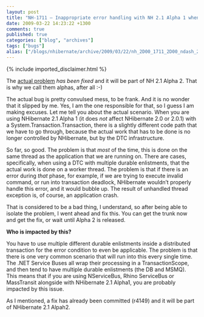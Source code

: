 ```yaml
---
layout: post
title: "NH-1711 – Inappropriate error handling with NH 2.1 Alpha 1 when distributed transaction fails can cause application crashes"
date: 2009-03-22 14:23:22 +1300
comments: true
published: true
categories: ["blog", "archives"]
tags: ["bugs"]
alias: ["/blogs/nhibernate/archive/2009/03/22/nh_2D00_1711_2D00_ndash_2D00_inappropriate_2D00_error_2D00_handling_2D00_with_2D00_nh_2D00_2.1_2D00_alpha_2D00_1.aspx", "/blogs/nhibernate/archive/2009/03/22/nh_2d00_1711_2d00_ndash_2d00_inappropriate_2d00_error_2d00_handling_2d00_with_2d00_nh_2d00_2.1_2d00_alpha_2d00_1.aspx"]
---
```

<!-- more -->
{% include imported_disclaimer.html %}
<p>The <a href="http://nhjira.koah.net/browse/NH-1711">actual problem</a> <em>has been fixed</em> and it will be part of NH 2.1 Alpha 2. That is why we call them alphas, after all :-)</p>  <p>The actual bug is pretty convulsed mess, to be frank. And it is no wonder that it slipped by me. Yes, I am the one responsible for that, so I guess I am making excuses. Let me tell you about the actual scenario. When you are using NHibernate 2.1 Alpha 1 (it does <em>not</em> affect NHibernate 2.0 or 2.0.1) with a System.Transaction.Transaction, there is a slightly different code path that we have to go through, because the actual work that has to be done is no longer controlled by NHibernate, but by the DTC infrastructure.</p>  <p>So far, so good. The problem is that <em>most</em> of the time, this is done on the same thread as the application that we are running on. There are cases, specifically, when using a DTC with multiple durable enlistments, that the actual work is done on a worker thread. The problem is that if there is an error during <em>that</em> phase, for example, if we are trying to execute invalid command, or run into transaction deadlock, NHibernate wouldn’t properly handle this error, and it would bubble up. The result of unhandled thread exception is, of course, an application crash.</p>  <p>That is considered to be a bad thing, I understand, so after being able to isolate the problem, I went ahead and fix this. You can get the trunk now and get the fix, or wait until Alpha 2 is released.</p>  <p><strong>Who is impacted by this? </strong></p>  <p>You have to use multiple different durable enlistments inside a distributed transaction for the error condition to even be applicable. The problem is that there is one very common scenario that will run into this every single time. The .NET Service Buses all wrap their processing in a TransactionScope, and then tend to have multiple durable enlistments (the DB and MSMQ). This means that if you are using NServiceBus, Rhino ServiceBus or MassTransit alongside with NHibernate 2.1 Alpha1, you are probably impacted by this issue.</p>  <p>As I mentioned, a fix has already been committed (r4149) and it will be part of NHibernate 2.1 Alpah2.</p>
